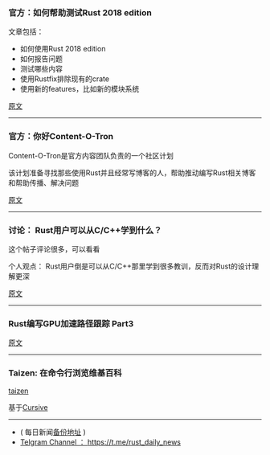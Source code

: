 ### 官方：如何帮助测试Rust 2018 edition

文章包括：

- 如何使用Rust 2018 edition
- 如何报告问题
- 测试哪些内容
- 使用Rustfix排除现有的crate
- 使用新的features，比如新的模块系统

[原文](https://www.ncameron.org/blog/how-to-help-test-the-2018-edition/)

---

### 官方：你好Content-O-Tron

Content-O-Tron是官方内容团队负责的一个社区计划

该计划准备寻找那些使用Rust并且经常写博客的人，帮助推动编写Rust相关博客和帮助传播、解决问题

[原文](http://blog.community.rs/content-team/2018/07/16/hello-content-o-tron.html)

---

### 讨论： Rust用户可以从C/C++学到什么？

这个帖子评论很多，可以看看

个人观点： Rust用户倒是可以从C/C++那里学到很多教训，反而对Rust的设计理解更深

[原文](https://www.reddit.com/r/rust/comments/90mj0d/what_could_rust_users_learn_from_c_or_c/)

---

### Rust编写GPU加速路径跟踪 Part3

[原文](https://bheisler.github.io/post/writing-gpu-accelerated-path-tracer-part-3/)

---

### Taizen: 在命令行浏览维基百科

[taizen](https://github.com/NerdyPepper/taizen)

基于[Cursive](https://github.com/gyscos/Cursive)


---

- ( 每日新闻[备份地址](https://github.com/RustStudy/rust_daily_news) )
- [Telgram Channel ： https://t.me/rust_daily_news ](https://t.me/rust_daily_news )
